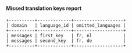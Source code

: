#### Missed translation keys report

```shell
+----------+-------------+-------------------+
| domain   | language_id | omitted_languages |
+----------+-------------+-------------------+
| messages | first_key   | fr, nl            |
| messages | second_key  | fr, de            |
+----------+-------------+-------------------+
```
